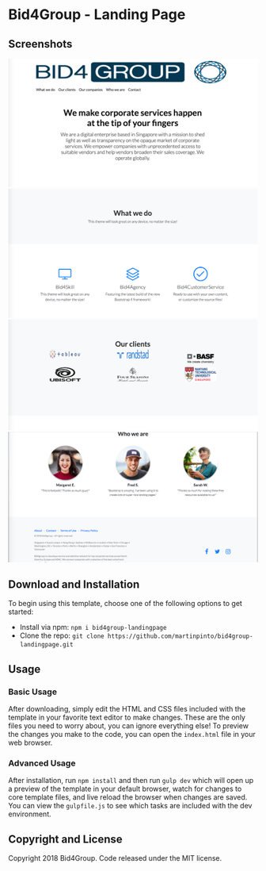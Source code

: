 # Bid4Group - Landing Page


## Screenshots

![screen1](https://github.com/Bid4Group/bid4group-landingpage/blob/master/img/readme/1.png)
![screen2](https://github.com/Bid4Group/bid4group-landingpage/blob/master/img/readme/2.png)
![screen3](https://github.com/Bid4Group/bid4group-landingpage/blob/master/img/readme/3.png)
![screen4](https://github.com/Bid4Group/bid4group-landingpage/blob/master/img/readme/4.png)


## Download and Installation

To begin using this template, choose one of the following options to get started:
* Install via npm: `npm i bid4group-landingpage`
* Clone the repo: `git clone https://github.com/martinpinto/bid4group-landingpage.git`

## Usage

### Basic Usage

After downloading, simply edit the HTML and CSS files included with the template in your favorite text editor to make changes. These are the only files you need to worry about, you can ignore everything else! To preview the changes you make to the code, you can open the `index.html` file in your web browser.

### Advanced Usage

After installation, run `npm install` and then run `gulp dev` which will open up a preview of the template in your default browser, watch for changes to core template files, and live reload the browser when changes are saved. You can view the `gulpfile.js` to see which tasks are included with the dev environment.

## Copyright and License

Copyright 2018 Bid4Group. Code released under the MIT license.
